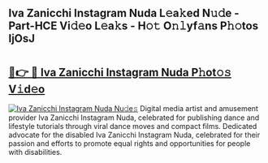 ## Iva Zanicchi Instagram Nuda L𝚎a𝚔ed N𝚞𝚍e - Part-HCE Vi𝚍𝚎o L𝚎a𝚔s - H𝚘𝚝 O𝚗𝚕yf𝚊ns P𝚑𝚘tos IjOsJ

# <h2><a href="http://kf1q6h1.oniu.top/?m=Iva+Zanicchi+Instagram+Nuda">🔗👉 🔴 Iva Zanicchi Instagram Nuda P𝚑ot𝚘𝚜 V𝚒d𝚎o</a></h2>

[![Iva Zanicchi Instagram Nuda Nu𝚍e𝚜](https://i.imgur.com/0qMVB7G.gif)](http://kf1q6h1.oniu.top/?m=Iva+Zanicchi+Instagram+Nuda)
Digital media artist and amusement provider Iva Zanicchi Instagram Nuda, celebrated for publishing dance and lifestyle tutorials through viral dance moves and compact films. Dedicated advocate for the disabled Iva Zanicchi Instagram Nuda, celebrated for their passion and efforts to promote equal rights and opportunities for people with disabilities.  
